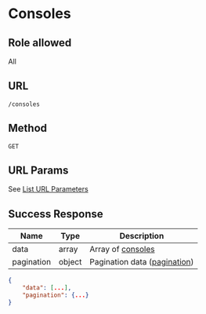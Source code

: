 # Consoles

## Role allowed
All

## URL
`/consoles`

## Method
`GET`

## URL Params
See [List URL Parameters](../../params/list.md)

## Success Response
| Name | Type | Description |
| --- | --- | --- |
| data | array | Array of [consoles](../../response/clients_console.md) |
| pagination | object | Pagination data ([pagination](../../response/pagination.md)) |

```json
{
    "data": [...],
    "pagination": {...}
}
```